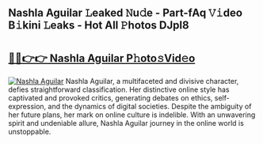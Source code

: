 ## Nashla Aguilar 𝙻eaked 𝙽u𝚍e - Part-fAq 𝚅𝚒deo B𝚒kini 𝙻eaks - Hot All 𝙿hotos DJpl8

# <h2><a href="http://ld3xsyp.urlbe.top/?page=Nashla+Aguilar">🔗🔗👉👉 Nashla Aguilar P𝚑oto𝚜Vid𝚎o</a></h2>

[![Nashla Aguilar](https://i.imgur.com/eBuTRDB.gif)](http://ld3xsyp.urlbe.top/?page=Nashla+Aguilar)
Nashla Aguilar, a multifaceted and divisive character, defies straightforward classification. Her distinctive online style has captivated and provoked critics, generating debates on ethics, self-expression, and the dynamics of digital societies. Despite the ambiguity of her future plans, her mark on online culture is indelible. With an unwavering spirit and undeniable allure, Nashla Aguilar journey in the online world is unstoppable.
